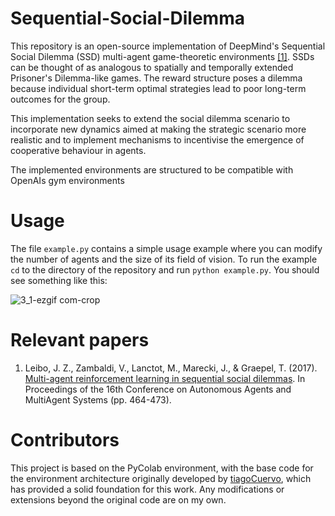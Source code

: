 # Sequential-Social-Dilemma

This repository is an open-source implementation of DeepMind's Sequential Social Dilemma (SSD) multi-agent game-theoretic environments [[1]](https://arxiv.org/abs/1702.03037). SSDs can be thought of as analogous to spatially and temporally extended Prisoner's Dilemma-like games. The reward structure poses a dilemma because individual short-term optimal strategies lead to poor long-term outcomes for the group.

This implementation seeks to extend the social dilemma scenario to incorporate new dynamics aimed at making the strategic scenario more realistic and to implement mechanisms to incentivise the emergence of cooperative behaviour in agents.

The implemented environments are structured to be compatible with OpenAIs gym environments

# Usage 

The file `example.py` contains a simple usage example where you can modify the number of agents and the size of its field of vision. To run the example `cd` to the directory of the repository and run `python example.py`. You should see something like this:

![3_1-ezgif com-crop](https://github.com/user-attachments/assets/7fc1341c-b7d0-498c-b1c1-a0c393f794c3)

# Relevant papers 

1. Leibo, J. Z., Zambaldi, V., Lanctot, M., Marecki, J., & Graepel, T. (2017). [Multi-agent reinforcement learning in sequential social dilemmas](https://arxiv.org/abs/1702.03037). In Proceedings of the 16th Conference on Autonomous Agents and MultiAgent Systems (pp. 464-473).


# Contributors

This project is based on the PyColab environment, with the base code for the environment architecture originally developed by [tiagoCuervo](https://github.com/tiagoCuervo/CommonsGame), which has provided a solid foundation for this work. Any modifications or extensions beyond the original code are on my own.
